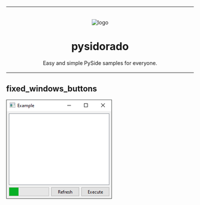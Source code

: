 <table>
  <tr>
    <td width="9999px" align="center">
      <p>
        <br>
        <img height="200" src="https://raw.githubusercontent.com/PapirusDevelopmentTeam/papirus-icon-theme/master/Papirus/64x64/apps/qt.svg" alt="logo">
      </p>
      <h1>pysidorado</h1>
      <p>Easy and simple PySide samples for everyone.</p>
    </td>
  </tr>
</table>

## fixed_windows_buttons

[![fixed_windows_buttons](assets/fixed_windows_buttons.png)](src/fixed_windows_buttons.py)